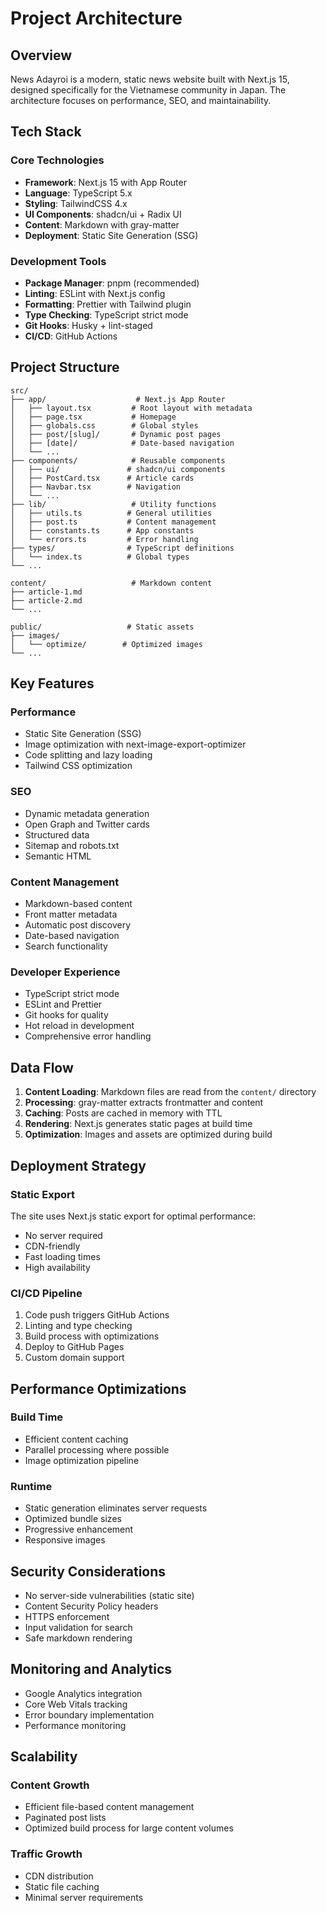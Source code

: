 # Project Architecture

## Overview

News Adayroi is a modern, static news website built with Next.js 15, designed specifically for the Vietnamese community in Japan. The architecture focuses on performance, SEO, and maintainability.

## Tech Stack

### Core Technologies
- **Framework**: Next.js 15 with App Router
- **Language**: TypeScript 5.x
- **Styling**: TailwindCSS 4.x
- **UI Components**: shadcn/ui + Radix UI
- **Content**: Markdown with gray-matter
- **Deployment**: Static Site Generation (SSG)

### Development Tools
- **Package Manager**: pnpm (recommended)
- **Linting**: ESLint with Next.js config
- **Formatting**: Prettier with Tailwind plugin
- **Type Checking**: TypeScript strict mode
- **Git Hooks**: Husky + lint-staged
- **CI/CD**: GitHub Actions

## Project Structure

```
src/
├── app/                    # Next.js App Router
│   ├── layout.tsx         # Root layout with metadata
│   ├── page.tsx           # Homepage
│   ├── globals.css        # Global styles
│   ├── post/[slug]/       # Dynamic post pages
│   ├── [date]/            # Date-based navigation
│   └── ...
├── components/            # Reusable components
│   ├── ui/               # shadcn/ui components
│   ├── PostCard.tsx      # Article cards
│   ├── Navbar.tsx        # Navigation
│   └── ...
├── lib/                   # Utility functions
│   ├── utils.ts          # General utilities
│   ├── post.ts           # Content management
│   ├── constants.ts      # App constants
│   └── errors.ts         # Error handling
├── types/                # TypeScript definitions
│   └── index.ts          # Global types
└── ...

content/                   # Markdown content
├── article-1.md
├── article-2.md
└── ...

public/                   # Static assets
├── images/
│   └── optimize/        # Optimized images
└── ...
```

## Key Features

### Performance
- Static Site Generation (SSG)
- Image optimization with next-image-export-optimizer
- Code splitting and lazy loading
- Tailwind CSS optimization

### SEO
- Dynamic metadata generation
- Open Graph and Twitter cards
- Structured data
- Sitemap and robots.txt
- Semantic HTML

### Content Management
- Markdown-based content
- Front matter metadata
- Automatic post discovery
- Date-based navigation
- Search functionality

### Developer Experience
- TypeScript strict mode
- ESLint and Prettier
- Git hooks for quality
- Hot reload in development
- Comprehensive error handling

## Data Flow

1. **Content Loading**: Markdown files are read from the `content/` directory
2. **Processing**: gray-matter extracts frontmatter and content
3. **Caching**: Posts are cached in memory with TTL
4. **Rendering**: Next.js generates static pages at build time
5. **Optimization**: Images and assets are optimized during build

## Deployment Strategy

### Static Export
The site uses Next.js static export for optimal performance:
- No server required
- CDN-friendly
- Fast loading times
- High availability

### CI/CD Pipeline
1. Code push triggers GitHub Actions
2. Linting and type checking
3. Build process with optimizations
4. Deploy to GitHub Pages
5. Custom domain support

## Performance Optimizations

### Build Time
- Efficient content caching
- Parallel processing where possible
- Image optimization pipeline

### Runtime
- Static generation eliminates server requests
- Optimized bundle sizes
- Progressive enhancement
- Responsive images

## Security Considerations

- No server-side vulnerabilities (static site)
- Content Security Policy headers
- HTTPS enforcement
- Input validation for search
- Safe markdown rendering

## Monitoring and Analytics

- Google Analytics integration
- Core Web Vitals tracking
- Error boundary implementation
- Performance monitoring

## Scalability

### Content Growth
- Efficient file-based content management
- Paginated post lists
- Optimized build process for large content volumes

### Traffic Growth
- CDN distribution
- Static file caching
- Minimal server requirements
